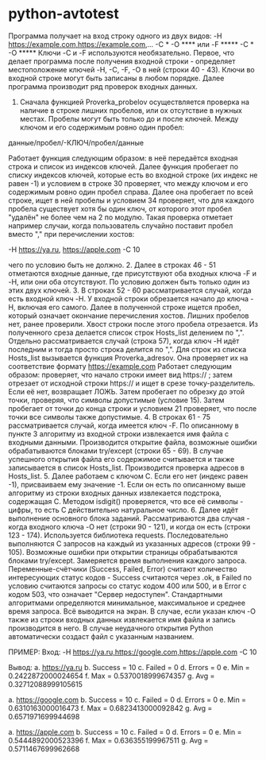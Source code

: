 # python-avtotest
Программа получает на вход строку одного из двух видов:
-H https://example.com,https://example.com,... -C * -O **** или -F ***** -C * -O *****
Ключи -C и -F используются необязательно.
Первое, что делает программа после получения входной строки - определяет местоположение ключей -H, -C, -F, -O в ней (строки 40 - 43). Ключи во входной строке могут быть записаны в любом порядке.
Далее программа производит ряд проверок входных данных. 
1. Сначала функцией Proverka_probelov осуществляется проверка на наличие в строке лишних пробелов, или ох отсутствие в нужных местах.
Пробелы могут быть только до и после ключей. Между ключом и его содержимым ровно один пробел:

данные/пробел/-КЛЮЧ/пробел/данные

Работает функция следующим образом: в неё передаётся входная строка и список из индексов ключей. Далее функция пробегает по списку индексов ключей, которые есть во входной строке (их индекс не равен -1) и условием в строке 30 проверяет, что между ключом и его содержимым ровно один пробел справа.
Далее она пробегает по всей строке, ищет в ней пробелы и условием 34 проверяет, что для каждого пробела существует хотя бы один ключ, от которого этот пробел "удалён" не более чем на 2 по модулю.
Такая проверка отметает например случаи, когда пользователь случайно поставит пробел вместо "," при перечислении хостов:

-H https://ya.ru, https://apple.com -C 10

чего по условию быть не должно.
2. Далее в строках 46 - 51 отметаются входные данные, где присутствуют оба входных ключа -F и -H, или они оба отсутствуют. По условию должен быть только один из этих двух ключей.
3. В строках 52 - 60 рассматривается случай, когда есть входной ключ -H. У входной строки обрезается начало до ключа -H, включая его самого. Далее в полученной строке ищется пробел, который означает окончание перечисления хостов. Лишних пробелов нет, ранее проверили. Хвост строки после этого пробела отрезается. Из полученного среза делается список строк Hosts_list делением по ",". Отдельно рассматривается случай (строка 57), когда ключ -H идёт последним и тогда просто строка делится по ",".
Для строк из списка Hosts_list вызывается функция Proverka_adresov. Она проверяет их на соответствие формату https://example.com
Работает следующим образом: проверяет, что начало строки имеет вид https:// ; затем отрезает от исходной строки https:// и ищет в срезе точку-разделитель. Если её нет, возвращает ЛОЖЬ. Затем пробегает по обрезку до этой точки, проверяя, что символы допустимые (условие 15). Затем пробегает от точки до конца строки и условием 21 проверяет, что после точки все символы также допустимые.
4. В строках 61 - 75 рассматривается случай, когда имеется ключ -F. По описанному в пункте 3 алгоритму из входной строки извлекается имя файла с входными данными. Производится открытие файла, возможные ошибки обрабатываются блоками try/except (строки 65 - 69). В случае успешного открытия файла его содержимое считывается и также записывается в список Hosts_list. Производится проверка адресов в Hosts_list.
5. Далее работаем с ключом C. Если его нет (индекс равен -1), присваиваем ему значение -1. Если он есть по описанному выше алгоритму из строки входных данных извлекается подстрока, содержащая С. Методом isdigit() проверяется, что все её символы - цифры, то есть C действительно натуральное число.
6. Далее идёт выполнение основного блока заданий. Рассматриваются два случая - когда входного ключа -O нет (строки 90 - 121), и когда он есть (строки 123 - 174).
Используется библиотека requests. Последовательно выполняются C запросов на каждый из указанных адресов (строки 99 - 105). Возможные ошибки при открытии страницы обрабатываются блоками try/except. Замеряется время выполнения каждого запроса. Переменные-счётчики (Success, Failed, Error) считают количество интересующих статус кодов - Success считаются через .ok, в Failed по условию считаются запросы со статус кодом 400 или 500, и в Error с кодом 503, что означает "Сервер недоступен". Стандартными алгоритмами определяются минимальное, максимальное и среднее время запроса. Всё выводится на экран. 
В случае, если указан ключ -O также из строки входных данных извлекается имя файла и запись производится в него. В случае неудачного открытия Python автоматически создаст файл с указанным названием.

ПРИМЕР:
Вход: -H https://ya.ru,https://google.com,https://apple.com -C 10

Вывод:
a.  https://ya.ru
b. Success =  10
c. Failed =  0
d. Errors =  0
e. Min =  0.2422872000024654
f. Max =  0.5370018999674357
g. Avg =  0.32712088999105615


a.  https://google.com
b. Success =  10
c. Failed =  0
d. Errors =  0
e. Min =  0.6310163000016473
f. Max =  0.6823413000092842
g. Avg =  0.6571971699944698


a.  https://apple.com
b. Success =  10
c. Failed =  0
d. Errors =  0
e. Min =  0.5444892000523396
f. Max =  0.636355199967511
g. Avg =  0.5711467699962668
